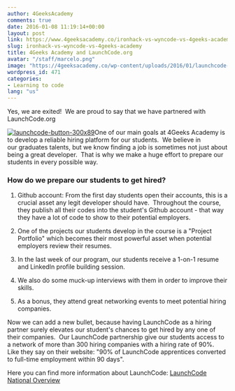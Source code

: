 ```yaml
---
author: 4GeeksAcademy
comments: true
date: 2016-01-08 11:19:14+00:00
layout: post
link: https://www.4geeksacademy.co/ironhack-vs-wyncode-vs-4geeks-academy/
slug: ironhack-vs-wyncode-vs-4geeks-academy
title: 4Geeks Academy and LaunchCode.org
avatar: "/staff/marcelo.png"
image: "https://4geeksacademy.co/wp-content/uploads/2016/01/launchcode-button-300x89.png"
wordpress_id: 471
categories:
- Learning to code
lang: "us"
---
```


Yes, we are exited!  We are proud to say that we have partnered with LaunchCode.org

[![launchcode-button-300x89](https://4geeksacademy.co/wp-content/uploads/2016/01/launchcode-button-300x89.png)](https://4geeksacademy.co/wp-content/uploads/2016/01/launchcode-button-300x89.png)One of our main goals at 4Geeks Academy is to develop a reliable hiring platform for our students.  We believe in our graduates talents, but we know finding a job is sometimes not just about being a great developer.  That is why we make a huge effort to prepare our students in every possible way.


### How do we prepare our students to get hired?





 	
  1. Github account: From the first day students open their accounts, this is a crucial asset any legit developer should have.  Throughout the course, they publish all their codes into the student's Github account - that way they have a lot of code to show to their potential employers.

 	
  2. One of the projects our students develop in the course is a "Project Portfolio" which becomes their most powerful asset when potential employers review their resumes.

 	
  3. In the last week of our program, our students receive a 1-on-1 resume and LinkedIn profile building session.

 	
  4. We also do some muck-up interviews with them in order to improve their skills.

 	
  5. As a bonus, they attend great networking events to meet potential hiring companies.


Now we can add a new bullet, because having LaunchCode as a hiring partner surely elevates our student's chances to get hired by any one of their companies.  Our LaunchCode partnership give our students access to a network of more than 300 hiring companies with a hiring rate of 90%.  Like they say on their website: "90% of LaunchCode apprentices converted to full-time employment within 90 days".

Here you can find more information about LaunchCode: [LaunchCode National Overview](https://4geeksacademy.co/app/uploads/2016/01/National-Overview.pdf)


